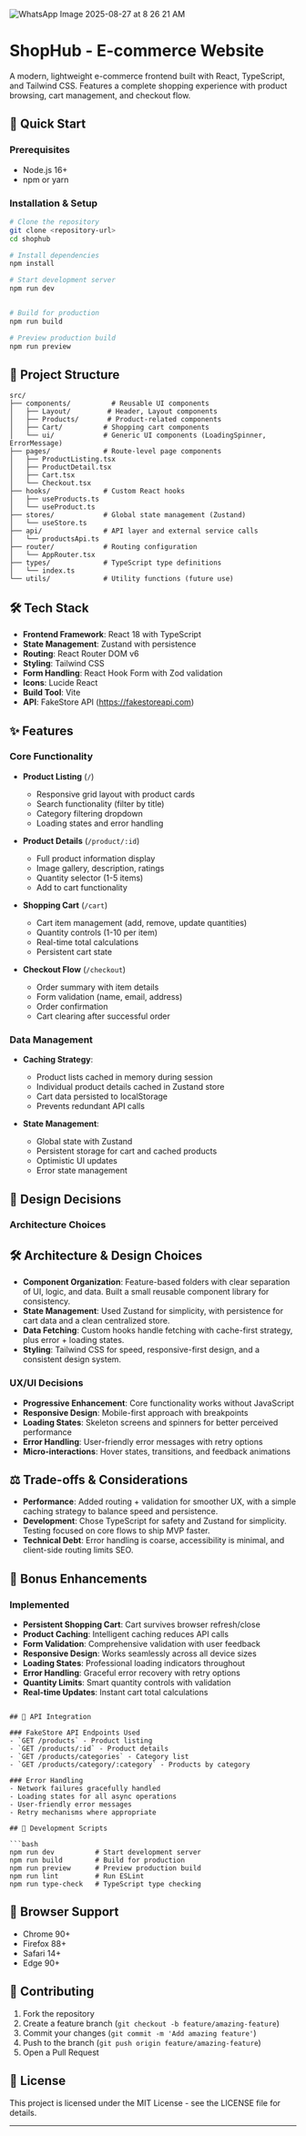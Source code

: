 ![WhatsApp Image 2025-08-27 at 8 26 21 AM](https://github.com/user-attachments/assets/4ba0b62d-351f-4b92-97c5-ddd9e7ad79f6)


# ShopHub - E-commerce Website

A modern, lightweight e-commerce frontend built with React, TypeScript, and Tailwind CSS. Features a complete shopping experience with product browsing, cart management, and checkout flow.

## 🚀 Quick Start

### Prerequisites
- Node.js 16+ 
- npm or yarn

### Installation & Setup

```bash
# Clone the repository
git clone <repository-url>
cd shophub

# Install dependencies
npm install

# Start development server
npm run dev


# Build for production
npm run build

# Preview production build
npm run preview
```

## 📁 Project Structure

```
src/
├── components/          # Reusable UI components
│   ├── Layout/         # Header, Layout components
│   ├── Products/       # Product-related components
│   ├── Cart/          # Shopping cart components
│   └── ui/            # Generic UI components (LoadingSpinner, ErrorMessage)
├── pages/             # Route-level page components
│   ├── ProductListing.tsx
│   ├── ProductDetail.tsx
│   ├── Cart.tsx
│   └── Checkout.tsx
├── hooks/             # Custom React hooks
│   ├── useProducts.ts
│   └── useProduct.ts
├── stores/            # Global state management (Zustand)
│   └── useStore.ts
├── api/               # API layer and external service calls
│   └── productsApi.ts
├── router/            # Routing configuration
│   └── AppRouter.tsx
├── types/             # TypeScript type definitions
│   └── index.ts
└── utils/             # Utility functions (future use)
```

## 🛠 Tech Stack

- **Frontend Framework**: React 18 with TypeScript
- **State Management**: Zustand with persistence
- **Routing**: React Router DOM v6
- **Styling**: Tailwind CSS
- **Form Handling**: React Hook Form with Zod validation
- **Icons**: Lucide React
- **Build Tool**: Vite
- **API**: FakeStore API (https://fakestoreapi.com)

## ✨ Features

### Core Functionality
- **Product Listing** (`/`)
  - Responsive grid layout with product cards
  - Search functionality (filter by title)
  - Category filtering dropdown
  - Loading states and error handling

- **Product Details** (`/product/:id`)
  - Full product information display
  - Image gallery, description, ratings
  - Quantity selector (1-5 items)
  - Add to cart functionality

- **Shopping Cart** (`/cart`)
  - Cart item management (add, remove, update quantities)
  - Quantity controls (1-10 per item)
  - Real-time total calculations
  - Persistent cart state

- **Checkout Flow** (`/checkout`)
  - Order summary with item details
  - Form validation (name, email, address)
  - Order confirmation
  - Cart clearing after successful order

### Data Management
- **Caching Strategy**:
  - Product lists cached in memory during session
  - Individual product details cached in Zustand store
  - Cart data persisted to localStorage
  - Prevents redundant API calls

- **State Management**:
  - Global state with Zustand
  - Persistent storage for cart and cached products
  - Optimistic UI updates
  - Error state management

## 🎨 Design Decisions

### Architecture Choices

## 🛠️ Architecture & Design Choices

- **Component Organization**: Feature-based folders with clear separation of UI, logic, and data. Built a small reusable component library for consistency.  
- **State Management**: Used Zustand for simplicity, with persistence for cart data and a clean centralized store.  
- **Data Fetching**: Custom hooks handle fetching with cache-first strategy, plus error + loading states.  
- **Styling**: Tailwind CSS for speed, responsive-first design, and a consistent design system.  


### UX/UI Decisions

- **Progressive Enhancement**: Core functionality works without JavaScript
- **Responsive Design**: Mobile-first approach with breakpoints
- **Loading States**: Skeleton screens and spinners for better perceived performance
- **Error Handling**: User-friendly error messages with retry options
- **Micro-interactions**: Hover states, transitions, and feedback animations

## ⚖️ Trade-offs & Considerations

- **Performance**: Added routing + validation for smoother UX, with a simple caching strategy to balance speed and persistence.  
- **Development**: Chose TypeScript for safety and Zustand for simplicity. Testing focused on core flows to ship MVP faster.  
- **Technical Debt**: Error handling is coarse, accessibility is minimal, and client-side routing limits SEO.  


## 🚀 Bonus Enhancements

### Implemented
- **Persistent Shopping Cart**: Cart survives browser refresh/close
- **Product Caching**: Intelligent caching reduces API calls
- **Form Validation**: Comprehensive validation with user feedback
- **Responsive Design**: Works seamlessly across all device sizes
- **Loading States**: Professional loading indicators throughout
- **Error Handling**: Graceful error recovery with retry options
- **Quantity Limits**: Smart quantity controls with validation
- **Real-time Updates**: Instant cart total calculations


```

## 📝 API Integration

### FakeStore API Endpoints Used
- `GET /products` - Product listing
- `GET /products/:id` - Product details
- `GET /products/categories` - Category list
- `GET /products/category/:category` - Products by category

### Error Handling
- Network failures gracefully handled
- Loading states for all async operations
- User-friendly error messages
- Retry mechanisms where appropriate

## 🔧 Development Scripts

```bash
npm run dev          # Start development server
npm run build        # Build for production
npm run preview      # Preview production build
npm run lint         # Run ESLint
npm run type-check   # TypeScript type checking
```

## 📱 Browser Support

- Chrome 90+
- Firefox 88+
- Safari 14+
- Edge 90+

## 🤝 Contributing

1. Fork the repository
2. Create a feature branch (`git checkout -b feature/amazing-feature`)
3. Commit your changes (`git commit -m 'Add amazing feature'`)
4. Push to the branch (`git push origin feature/amazing-feature`)
5. Open a Pull Request

## 📄 License

This project is licensed under the MIT License - see the LICENSE file for details.

---
